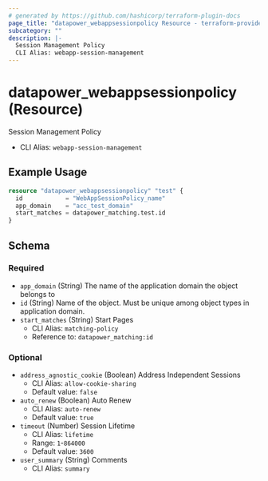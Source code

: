 ```yaml
---
# generated by https://github.com/hashicorp/terraform-plugin-docs
page_title: "datapower_webappsessionpolicy Resource - terraform-provider-datapower"
subcategory: ""
description: |-
  Session Management Policy
  CLI Alias: webapp-session-management
---
```


# datapower_webappsessionpolicy (Resource)

Session Management Policy
  - CLI Alias: `webapp-session-management`

## Example Usage

```terraform
resource "datapower_webappsessionpolicy" "test" {
  id            = "WebAppSessionPolicy_name"
  app_domain    = "acc_test_domain"
  start_matches = datapower_matching.test.id
}
```

<!-- schema generated by tfplugindocs -->
## Schema

### Required

- `app_domain` (String) The name of the application domain the object belongs to
- `id` (String) Name of the object. Must be unique among object types in application domain.
- `start_matches` (String) Start Pages
  - CLI Alias: `matching-policy`
  - Reference to: `datapower_matching:id`

### Optional

- `address_agnostic_cookie` (Boolean) Address Independent Sessions
  - CLI Alias: `allow-cookie-sharing`
  - Default value: `false`
- `auto_renew` (Boolean) Auto Renew
  - CLI Alias: `auto-renew`
  - Default value: `true`
- `timeout` (Number) Session Lifetime
  - CLI Alias: `lifetime`
  - Range: `1`-`864000`
  - Default value: `3600`
- `user_summary` (String) Comments
  - CLI Alias: `summary`
